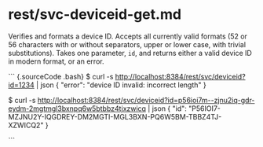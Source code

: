 # rest/svc-deviceid-get.md

Verifies and formats a device ID. Accepts all currently valid formats \(52 or 56 characters with or without separators, upper or lower case, with trivial substitutions\). Takes one parameter, `id`, and returns either a valid device ID in modern format, or an error.

\`\`\` {.sourceCode .bash} $ curl -s [http://localhost:8384/rest/svc/deviceid?id=1234](http://localhost:8384/rest/svc/deviceid?id=1234) \| json { "error": "device ID invalid: incorrect length" }

$ curl -s [http://localhost:8384/rest/svc/deviceid?id=p56ioi7m--zjnu2iq-gdr-eydm-2mgtmgl3bxnpq6w5btbbz4tjxzwicq](http://localhost:8384/rest/svc/deviceid?id=p56ioi7m--zjnu2iq-gdr-eydm-2mgtmgl3bxnpq6w5btbbz4tjxzwicq) \| json { "id": "P56IOI7-MZJNU2Y-IQGDREY-DM2MGTI-MGL3BXN-PQ6W5BM-TBBZ4TJ-XZWICQ2" }

\`\`\`


